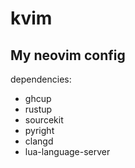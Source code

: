 # kvim

## My neovim config

dependencies:
+ ghcup
+ rustup
+ sourcekit
+ pyright
+ clangd
+ lua-language-server

